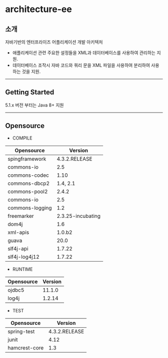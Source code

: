 # architecture-ee

## 소개

자바기반의 엔터프라이즈 어플리케이션 개발 아키텍처

- 애플리케이션 관련 주요한 설정들을 XML과 데이터베이스를 사용하여 관리하는 지원.
- 데이터베이스 조작시 자바 코드와 쿼리 문을 XML 파일을 사용하여 분리하여 사용하는 것을 지원.


------
## Getting Started

5.1.x 버전 부터는 Java 8+ 지원

------


## Opensource

* COMPILE

| Opensource | Version |
|------------|---------|
| spingframework | 4.3.2.RELEASE |
| commons-io | 2.5 |
| commons-codec | 1.10 |
| commons-dbcp2 | 1.4, 2.1 |
| commons-pool2 | 2.4.2 |
| commons-io | 2.5 |
| commons-logging | 1.2 |
| freemarker | 2.3.25-incubating |
| dom4j | 1.6 |
| xml-apis | 1.0.b2 |
| guava | 20.0 |
| slf4j-api | 1.7.22 |
| slf4j-log4j12 | 1.7.22 |


* RUNTIME

| Opensource | Version |
|------------|---------|
|   ojdbc5 | 11.1.0 |
|   log4j | 1.2.14 |

* TEST

| Opensource | Version |
|------------|---------|
|  spring-test | 4.3.2.RELEASE |
|  junit | 4.12 |
|  hamcrest-core | 1.3 |




